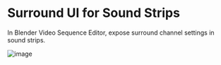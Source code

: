 # Surround UI for Sound Strips 
In Blender Video Sequence Editor, expose surround channel settings in sound strips.

![image](https://github.com/user-attachments/assets/1309b66c-df78-418d-8dee-7b8d3329a818)

